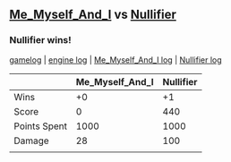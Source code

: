 ## [Me_Myself_And_I](<../../Me_Myself_And_I/README.md>) vs [Nullifier](<../../Nullifier/README.md>)
### Nullifier wins!

[gamelog](<gamelog.json>) | [engine log](<engine>) | [Me_Myself_And_I log](<Me_Myself_And_I>) | [Nullifier log](<Nullifier>)

|              | Me_Myself_And_I | Nullifier |
| ------------ | --------------- | --------- |
| Wins         |              +0 |        +1 |
| Score        |               0 |       440 |
| Points Spent |            1000 |      1000 |
| Damage       |              28 |       100 |
|              |                 |           |
